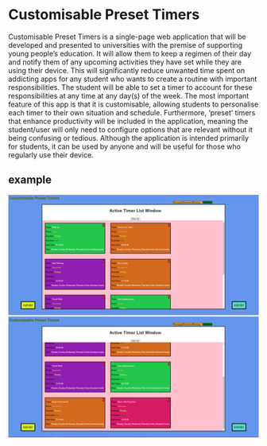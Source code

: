 # Customisable Preset Timers 


Customisable Preset Timers is a single-page web application that will be developed and presented to universities with the premise of supporting young people’s education. 
It will allow them to keep a regimen of their day and notify them of any upcoming activities they have set while they are using their device. This will significantly reduce unwanted time spent on addicting apps for any 
student who wants to create a routine with important responsibilities. The student will be able to set a timer to account for these responsibilities at any time at any day(s) of the week. The most important feature of 
this app is that it is customisable, allowing students to personalise each timer to their own situation and schedule. Furthermore, ‘preset’ timers that enhance productivity will be included in the application, 
meaning the student/user will only need to configure options that are relevant without it being confusing or tedious. Although the application is intended primarily for students, it can be used by anyone and will
be useful for those who regularly use their device. 

## example

![1](examples/new1.png)
![2](examples/new2.png)